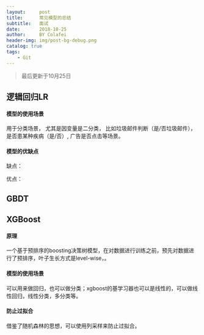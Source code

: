 ```yaml
---
layout:     post
title:      常见模型的总结
subtitle:   面试
date:       2018-10-25
author:     BY Colafei
header-img: img/post-bg-debug.png
catalog: true
tags:
    - Git
---
```



>最后更新于10月25日


## 逻辑回归LR 
#### 模型的使用场景

用于分类场景， 尤其是因变量是二分类， 比如垃圾邮件判断（是/否垃圾邮件），是否患某种疾病（是/否）, 广告是否点击等场景。

#### 模型的优缺点

缺点：


优点：


## GBDT 



## XGBoost 

#### 原理

一个基于预排序的boosting决策树模型，在对数据进行训练之前，预先对数据进行了预排序，叶子生长方式是level-wise，。

#### 模型的使用场景

可以用来做回归，也可以做分类；xgboost的基学习器也可以是线性的，可以做线性回归，线性分类，多分类等。

#### 防止过拟合

借鉴了随机森林的思想，可以使用列采样来防止过拟合。









	


